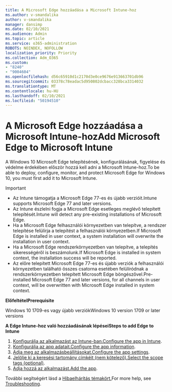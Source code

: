 ```yaml
---
title: A Microsoft Edge hozzáadása a Microsoft Intune-hoz
ms.author: v-smandalika
author: v-smandalika
manager: dansimp
ms.date: 02/10/2021
ms.audience: Admin
ms.topic: article
ms.service: o365-administration
ROBOTS: NOINDEX, NOFOLLOW
localization_priority: Priority
ms.collection: Adm_O365
ms.custom:
- "8240"
- "9004604"
ms.openlocfilehash: d56c65910d1c2170d3e0ce9676e913663701db96
ms.sourcegitcommit: 03378c78eadac5d950802dcbacc328bca3314032
ms.translationtype: MT
ms.contentlocale: hu-HU
ms.lasthandoff: 02/10/2021
ms.locfileid: "50194510"
---
```

# <a name="add-microsoft-edge-to-microsoft-intune"></a><span data-ttu-id="8ca89-102">A Microsoft Edge hozzáadása a Microsoft Intune-hoz</span><span class="sxs-lookup"><span data-stu-id="8ca89-102">Add Microsoft Edge to Microsoft Intune</span></span>

<span data-ttu-id="8ca89-103">A Windows 10 Microsoft Edge telepítésének, konfigurálásának, figyelése és védelme érdekében először hozzá kell adni a Microsoft Intune-hoz.</span><span class="sxs-lookup"><span data-stu-id="8ca89-103">To be able to deploy, configure, monitor, and protect Microsoft Edge for Windows 10, you must first add it to Microsoft Intune.</span></span>

> [!IMPORTANT]
- <span data-ttu-id="8ca89-104">Az Intune támogatja a Microsoft Edge 77-es és újabb verzióit.</span><span class="sxs-lookup"><span data-stu-id="8ca89-104">Intune supports Microsoft Edge 77 and later versions.</span></span>
- <span data-ttu-id="8ca89-105">Az Intune észlelni fogja a Microsoft Edge esetleges meglévő telepített telepítését.</span><span class="sxs-lookup"><span data-stu-id="8ca89-105">Intune will detect any pre-existing installations of Microsoft Edge.</span></span>
- <span data-ttu-id="8ca89-106">Ha a Microsoft Edge felhasználói környezetben van telepítve, a rendszer telepítése felülírja a telepítést a felhasználói környezetben.</span><span class="sxs-lookup"><span data-stu-id="8ca89-106">If Microsoft Edge is installed in user context, a system installation will overwrite the installation in user context.</span></span>
- <span data-ttu-id="8ca89-107">Ha a Microsoft Edge rendszerkörnyezetben van telepítve, a telepítés sikerességéről is beszámolunk.</span><span class="sxs-lookup"><span data-stu-id="8ca89-107">If Microsoft Edge is installed in system context, the installation success will be reported.</span></span>
- <span data-ttu-id="8ca89-108">Az előre telepített Microsoft Edge 77-es és újabb verziók a felhasználói környezetben található összes csatorna esetében felülíródnak a rendszerkörnyezetben telepített Microsoft Edge böngészővel.</span><span class="sxs-lookup"><span data-stu-id="8ca89-108">Pre-installed Microsoft Edge 77 and later versions, for all channels in user context, will be overwritten with Microsoft Edge installed in system context.</span></span>

<span data-ttu-id="8ca89-109">**Előfeltétel**</span><span class="sxs-lookup"><span data-stu-id="8ca89-109">**Prerequisite**</span></span>

<span data-ttu-id="8ca89-110">Windows 10 1709-es vagy újabb verziók</span><span class="sxs-lookup"><span data-stu-id="8ca89-110">Windows 10 version 1709 or later versions</span></span>

<span data-ttu-id="8ca89-111">**A Edge Intune-hoz való hozzáadásának lépései**</span><span class="sxs-lookup"><span data-stu-id="8ca89-111">**Steps to add Edge to Intune**</span></span>

1. <span data-ttu-id="8ca89-112">[Konfigurálja az alkalmazást az Intune-ban.](https://docs.microsoft.com/mem/intune/apps/apps-windows-edge)</span><span class="sxs-lookup"><span data-stu-id="8ca89-112">[Configure the app in Intune](https://docs.microsoft.com/mem/intune/apps/apps-windows-edge).</span></span>
2. <span data-ttu-id="8ca89-113">[Konfigurálja az app adatait.](https://docs.microsoft.com/mem/intune/apps/apps-windows-edge)</span><span class="sxs-lookup"><span data-stu-id="8ca89-113">[Configure the app information](https://docs.microsoft.com/mem/intune/apps/apps-windows-edge).</span></span>
3. <span data-ttu-id="8ca89-114">[Adja meg az alkalmazásbeállításokat.](https://docs.microsoft.com/mem/intune/apps/apps-windows-edge)</span><span class="sxs-lookup"><span data-stu-id="8ca89-114">[Configure the app settings](https://docs.microsoft.com/mem/intune/apps/apps-windows-edge).</span></span>
4. <span data-ttu-id="8ca89-115">[Jelölje ki a keresési tartomány címkéit (nem kötelező).](https://docs.microsoft.com/mem/intune/apps/apps-windows-edge)</span><span class="sxs-lookup"><span data-stu-id="8ca89-115">[Select the scope tags (optional)](https://docs.microsoft.com/mem/intune/apps/apps-windows-edge).</span></span>
5. <span data-ttu-id="8ca89-116">[Adja hozzá az alkalmazást.](https://docs.microsoft.com/mem/intune/apps/apps-windows-edge)</span><span class="sxs-lookup"><span data-stu-id="8ca89-116">[Add the app](https://docs.microsoft.com/mem/intune/apps/apps-windows-edge).</span></span>

<span data-ttu-id="8ca89-117">További segítségért lásd a [Hibaelhárítás témakört.](https://docs.microsoft.com/mem/intune/apps/apps-windows-edge)</span><span class="sxs-lookup"><span data-stu-id="8ca89-117">For more help, see [Troubleshooting](https://docs.microsoft.com/mem/intune/apps/apps-windows-edge).</span></span>




